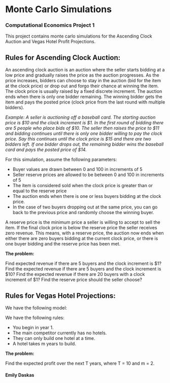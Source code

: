 # Monte Carlo Simulations
### Computational Economics Project 1

This project contains monte carlo simulations for the Ascending Clock Auction and Vegas Hotel Profit Projections.

## Rules for Ascending Clock Auction:

An ascending clock auction is an auction where the seller starts bidding at a low price and gradually raises the price as the auction progresses. As the price increases, bidders can choose to stay in the auction (bid for the item at the clock price) or drop out and forgo their chance at winning the item. The clock price is usually raised by a fixed discrete increment. The auction ends when there is only one bidder remaining. The winning bidder gets the item and pays the posted price (clock price from the last round with multiple bidders).

*Example: A seller is auctioning off a baseball card. The starting auction price is $10 and the clock increment is $1. In the first round of bidding there are 5 people who place bids of $10. The seller then raises the price to $11 and bidding continues until there is only one bidder willing to pay the clock price. Say this continues until the clock price is $15 and there are two bidders left. If one bidder drops out, the remaining bidder wins the baseball card and pays the posted price of $14.*

For this simulation, assume the following parameters:
- Buyer values are drawn between 0 and 100 in increments of 5
- Seller reserve prices are allowed to be between 0 and 100 in increments of 5
- The item is considered sold when the clock price is greater than or equal to the reserve price
- The auction ends when there is one or less buyers bidding at the clock price.
- In the case of two buyers dropping out at the same price, you can go back to the previous price and randomly choose the winning buyer.
 
A reserve price is the minimum price a seller is willing to accept to sell the item. If the final clock price is below the reserve price the seller receives zero revenue. This means, with a reserve price, the auction now ends when either there are zero buyers bidding at the current clock price, or there is one buyer bidding and the reserve price has been met.
 
**The problem:**

Find expected revenue if there are 5 buyers and the clock increment is $1?
Find the expected revenue if there are 5 buyers and the clock increment is $10? 
Find the expected revenue if there are 20 buyers with a clock increment of $1?
Find the reserve price should the seller choose?

## Rules for Vegas Hotel Projections:

We have the following model:

We have the following rules:
- You begin in year 1.
- The main competitor currently has no hotels.
- They can only build one hotel at a time.
- A hotel takes m years to build.

**The problem:**

Find the expected profit over the next T years, where T = 10 and m = 2. 

#### Emily Daskas
